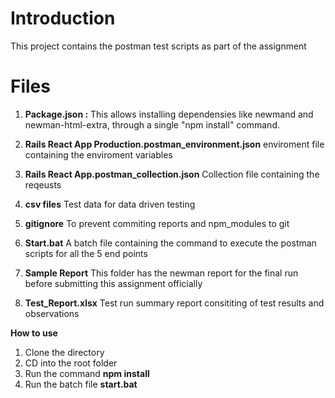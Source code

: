 # Introduction

This project contains the postman test scripts as part of the assignment

# Files

 1. **Package.json :**
This allows installing dependensies like newmand and newman-html-extra, through a single "npm install" command. 

 2. **Rails React App Production.postman_environment.json**
enviroment file containing the enviroment variables

 3. **Rails React App.postman_collection.json**
Collection file containing the reqeusts

 4.  **csv files**
Test data for data driven testing

 5. **gitignore**
To prevent commiting reports and npm_modules to git

 6. **Start.bat**
A batch file containing the command to execute the postman scripts for all the 5 end points

 7. **Sample Report**
This folder has the newman report for the final run before submitting this assignment officially 

 8. **Test_Report.xlsx**
Test run summary report consititing of test results and observations 


**How to use**

 1. Clone the directory
 2. CD into the root folder
 3. Run the command **npm install**
 4. Run the batch file **start.bat**
 


